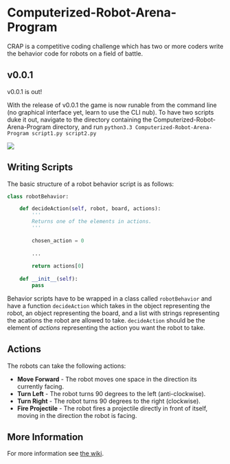 Computerized-Robot-Arena-Program
================================

CRAP is a competitive coding challenge which has two or more coders write the behavior code for robots on a field of battle.

## v0.0.1

v0.0.1 is out!

With the release of v0.0.1 the game is now runable from the command line (no graphical interface yet, learn to use the CLI nub). To have two scripts duke it out, navigate to the directory containing the Computerized-Robot-Arena-Program directory, and run `python3.3 Computerized-Robot-Arena-Program script1.py script2.py`

![](http://i.imgur.com/cK0tYOY.png)

## Writing Scripts

The basic structure of a robot behavior script is as follows:

```python
class robotBehavior:

	def decideAction(self, robot, board, actions):
		'''
		Returns one of the elements in actions.
		'''
		
		chosen_action = 0
		
		...
		
		return actions[0]
		
	def __init__(self):
		pass

```

Behavior scripts have to be wrapped in a class called `robotBehavior` and have a function `decideAction` which takes in the object representing the robot, an object representing the board, and a list with strings representing the acations the robot are allowed to take. `decideAction` should be the element of _actions_ representing the action you want the robot to take.

## Actions

The robots can take the following actions:

* **Move Forward** - The robot moves one space in the direction its currently facing.
* **Turn Left** - The robot turns 90 degrees to the left (anti-clockwise).
* **Turn Right** - The robot turns 90 degrees to the right (clockwise).
* **Fire Projectile** - The robot fires a projectile directly in front of itself, moving in the direction the robot is facing.

## More Information

For more information see [the wiki](https://github.com/CSSDePaul/Computerized-Robot-Arena-Program/wiki).
